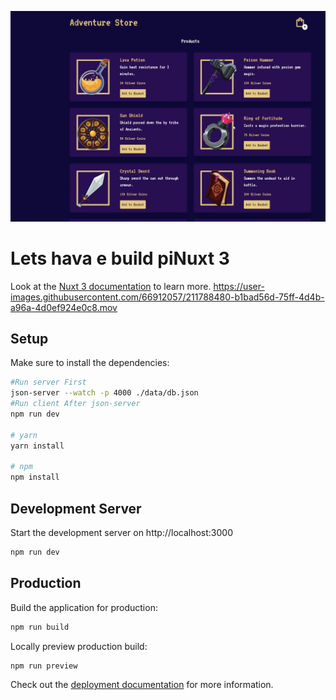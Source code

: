 
![adventureStore.png](assets%2FadventureStore.png)
# Lets hava e build piNuxt 3

Look at the [Nuxt 3 documentation](https://nuxt.com/docs/getting-started/introduction) to learn more.
https://user-images.githubusercontent.com/66912057/211788480-b1bad56d-75ff-4d4b-a96a-4d0ef924e0c8.mov

## Setup

Make sure to install the dependencies:

```bash
#Run server First
json-server --watch -p 4000 ./data/db.json
#Run client After json-server
npm run dev

# yarn
yarn install

# npm
npm install
```

## Development Server

Start the development server on http://localhost:3000

```bash
npm run dev
```

## Production

Build the application for production:

```bash
npm run build
```

Locally preview production build:

```bash
npm run preview
```

Check out the [deployment documentation](https://nuxt.com/docs/getting-started/deployment) for more information.
